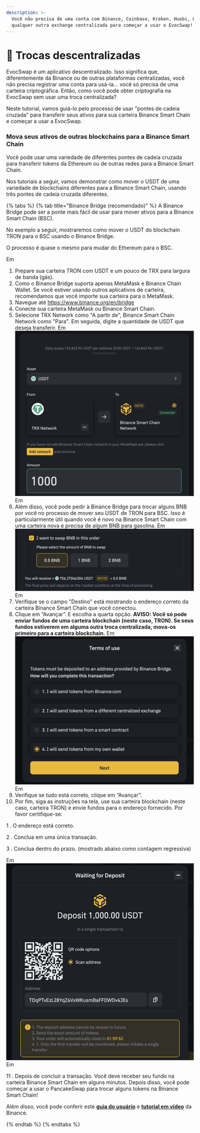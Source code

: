 ```yaml
---
description: >-
  Você não precisa de uma conta com Binance, Coinbase, Kraken, Huobi, OKEx ou
  qualquer outra exchange centralizada para começar a usar o EvocSwap!
---
```


# 🔁 Trocas descentralizadas

EvocSwap é um aplicativo descentralizado. Isso significa que, diferentemente da Binance ou de outras plataformas centralizadas, você não precisa registrar uma conta para usá-la... você só precisa de uma carteira criptográfica. Então, como você pode obter criptografia na EvocSwap sem usar uma troca centralizada?

Neste tutorial, vamos guiá-lo pelo processo de usar "pontes de cadeia cruzada" para transferir seus ativos para sua carteira Binance Smart Chain e começar a usar a EvocSwap.

### Mova seus ativos de outras blockchains para a Binance Smart Chain

Você pode usar uma variedade de diferentes pontes de cadeia cruzada para transferir tokens da Ethereum ou de outras redes para a Binance Smart Chain.

Nos tutoriais a seguir, vamos demonstrar como mover o USDT de uma variedade de blockchains diferentes para a Binance Smart Chain, usando três pontes de cadeia cruzada diferentes.

{% tabs %}
{% tab title="Binance Bridge (recomendado)" %}
A Binance Bridge pode ser a ponte mais fácil de usar para mover ativos para a Binance Smart Chain (BSC).

No exemplo a seguir, mostraremos como mover o USDT do blockchain TRON para o BSC usando o Binance Bridge.

O processo é quase o mesmo para mudar do Ethereum para o BSC.

Em

1. Prepare sua carteira TRON com USDT e um pouco de TRX para largura de banda (gás).
2. Como o Binance Bridge suporta apenas MetaMask e Binance Chain Wallet. Se você estiver usando outros aplicativos de carteira, recomendamos que você importe sua carteira para o MetaMask.
3. Navegue até https://www.binance.org/en/bridge
4. Conecte sua carteira MetaMask ou Binance Smart Chain.
5. Selecione TRX Network como "A partir de", Binance Smart Chain Network como "Para". Em seguida, digite a quantidade de USDT que deseja transferir.                                                                                                           Em ![](.gitbook/assets/1.png) Em
6. Além disso, você pode pedir à Binance Bridge para trocar alguns BNB por você no processo de mover seu USDT de TRON para BSC. Isso é particularmente útil quando você é novo na Binance Smart Chain com uma carteira nova e precisa de algum BNB para gasolina.                                   Em ![](.gitbook/assets/2.png) Em
7. Verifique se o campo "Destino" está mostrando o endereço correto da carteira Binance Smart Chain que você conectou.
8. Clique em “Avançar”. E escolha a quarta opção.                                                                    **AVISO: Você só pode enviar fundos de uma carteira blockchain (neste caso, TRON). Se seus fundos estiverem em alguma outra troca centralizada, mova-os primeiro para a carteira blockchain.**                         Em ![](.gitbook/assets/3.png) Em
9. Verifique se tudo está correto, clique em “Avançar”.
10. Por fim, siga as instruções na tela, use sua carteira blockchain (neste caso, carteira TRON) e envie fundos para o endereço fornecido. Por favor certifique-se:

&#x20;        1 . O endereço está correto.

&#x20;        2 . Conclua em uma única transação.

&#x20;        3 . Conclua dentro do prazo. (mostrado abaixo como contagem regressiva)

Em ![](.gitbook/assets/4.png) Em

11 . Depois de concluir a transação. Você deve receber seu fundo na carteira        Binance Smart Chain em alguns minutos. Depois disso, você pode começar a usar o PancakeSwap para trocar alguns tokens na Binance Smart Chain!

Além disso, você pode conferir este [**guia do usuário**](https://academy.binance.com/pt/articles/an-introduction-to-binance-bridge) e [**tutorial em vídeo**](https://fast.wistia.net/embed/iframe/fhip2z4nth) da Binance.



&#x20;  &#x20;
{% endtab %}
{% endtabs %}
